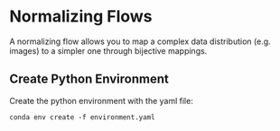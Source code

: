 # Normalizing Flows

A normalizing flow allows you to map a complex data distribution (e.g. images) to a simpler one through 
bijective mappings.


## Create Python Environment
Create the python environment with the yaml file:
```shell
conda env create -f environment.yaml
```
